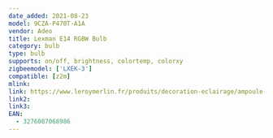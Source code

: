 ```yaml
---
date_added: 2021-08-23
model: 9CZA-P470T-A1A
vendor: Adeo
title: Lexman E14 RGBW Bulb
category: bulb
type: bulb
supports: on/off, brightness, colortemp, colorxy
zigbeemodel: ['LXEK-3']
compatible: [z2m]
mlink: 
link: https://www.leroymerlin.fr/produits/decoration-eclairage/ampoule-et-led/ampoule-led/ampoule-e14/ampoule-connectee-led-spherique-e14-intensite-couleur-variables-enki-lexman-82473186.html
link2: 
link3: 
EAN: 
  - 3276007068986
---
```

